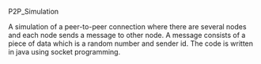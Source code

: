 P2P_Simulation

A simulation of a peer-to-peer connection where there are several nodes and each node sends a message to other node.
A message consists of a piece of data which is a random number and sender id.
The code is written in java using socket programming.
